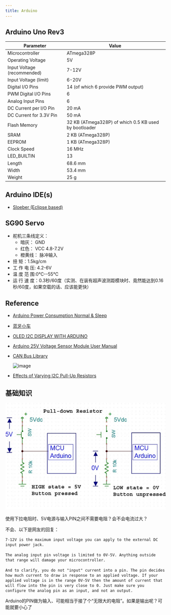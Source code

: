 ```yaml
---
title: Arduino
---
```


## Arduino Uno Rev3

| Parameter | Value |
| --- | --- |
| Microcontroller | ATmega328P |
| Operating Voltage | 5V |
| Input Voltage (recommended) | 7-12V |
| Input Voltage (limit) | 6-20V |
| Digital I/O Pins | 14 (of which 6 provide PWM output) |
| PWM Digital I/O Pins | 6 |
| Analog Input Pins | 6 |
| DC Current per I/O Pin | 20 mA |
| DC Current for 3.3V Pin | 50 mA |
| Flash Memory | 32 KB (ATmega328P) of which 0.5 KB used by bootloader |
| SRAM | 2 KB (ATmega328P) |
| EEPROM | 1 KB (ATmega328P) |
| Clock Speed | 16 MHz |
| LED_BUILTIN | 13 |
| Length | 68.6 mm |
| Width | 53.4 mm |
| Weight | 25 g |

## Arduino IDE(s)
- [Sloeber (Eclipse based)](http://eclipse.baeyens.it)

## SG90 Servo
- 舵机三条线定义：
  - 暗灰： GND
  - 红色： VCC 4.8-7.2V
  - 橙黄线： 脉冲输入
- 扭 矩：1.5kg/cm
- 工 作 电 压: 4.2-6V
- 温 度 范 围:0℃--55℃
- 运 行 速 度：0.3秒/60度（实测、在装有超声波测距模块时、竟然能达到0.16秒/60度，如果空载的话、应该能更快）


## Reference
- [Arduino Power Consumption Normal & Sleep](https://www.gadgetmakersblog.com/arduino-power-consumption/)
- [蓝牙小车](http://blog.csdn.net/qq_16775293/article/details/77489166)
- [OLED I2C DISPLAY WITH ARDUINO](http://www.instructables.com/id/Monochrome-096-i2c-OLED-display-with-arduino-SSD13/)
- [Arduino 25V Voltage Sensor Module User Manual](http://henrysbench.capnfatz.com/henrys-bench/arduino-voltage-measurements/arduino-25v-voltage-sensor-module-user-manual/)
- [CAN Bus Library](https://github.com/autowp/arduino-mcp2515)

  ![image](https://i0.wp.com/henrysbench.capnfatz.com/wp-content/uploads/2015/05/Arduino-25V-Sensor-Module.png)
- [Effects of Varying I2C Pull-Up Resistors](http://dsscircuits.com/articles/effects-of-varying-i2c-pull-up-resistors)

## 基础知识

![](images/FI8KJ0RIYGFJDYW.jpg)

使用下拉电阻时、5V电源与输入PIN之间不需要电阻？会不会电流过大？

不会、以下是网友的回复：

```
7-12V is the maximum input voltage you can apply to the external DC input power jack.

The analog input pin voltage is limited to 0V-5V. Anything outside that range will damage your microcontroller.

And to clarify, you do not "input" current into a pin. The pin decides how much current to draw in response to an applied voltage. If your applied voltage is in the range 0V-5V then the amount of current that will flow into the pin is very close to 0. Just make sure you configure the analog pin as an input, and not an output.
```

Arduino的PIN做为输入、可能相当于接了个“无限大的电阻”。如果是输出呢？可能就要小心了